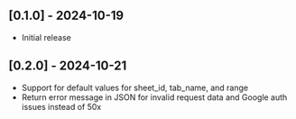 ## [0.1.0] - 2024-10-19

- Initial release

## [0.2.0] - 2024-10-21

- Support for default values for sheet_id, tab_name, and range
- Return error message in JSON for invalid request data and Google auth issues instead of 50x
